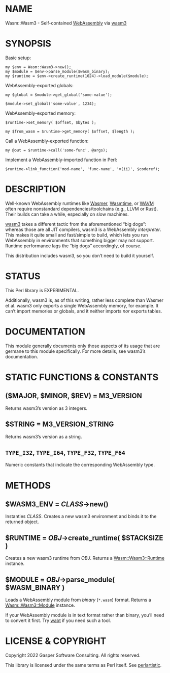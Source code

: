 # NAME

Wasm::Wasm3 - Self-contained [WebAssembly](https://webassembly.org/) via [wasm3](https://github.com/wasm3/wasm3)

# SYNOPSIS

Basic setup:

    my $env = Wasm::Wasm3->new();
    my $module = $env->parse_module($wasm_binary);
    my $runtime = $env->create_runtime(1024)->load_module($module);

WebAssembly-exported globals:

    my $global = $module->get_global('some-value');

    $module->set_global('some-value', 1234);

WebAssembly-exported memory:

    $runtime->set_memory( $offset, $bytes );

    my $from_wasm = $runtime->get_memory( $offset, $length );

Call a WebAssembly-exported function:

    my @out = $runtime->call('some-func', @args);

Implement a WebAssembly-imported function in Perl:

    $runtime->link_function('mod-name', 'func-name', 'v(ii)', $coderef);

# DESCRIPTION

Well-known WebAssembly runtimes like [Wasmer](https://wasmer.io),
[Wasmtime](https://wasmtime.dev), or [WAVM](https://github.com/wavm/wavm)
often require nonstandard dependencies/toolchains (e.g., LLVM or Rust).
Their builds can take a while, especially on slow machines.

[wasm3](https://github.com/wasm3/wasm3) takes a different tactic from
the aforementioned “big dogs”: whereas those are all JIT compilers,
wasm3 is a WebAssembly _interpreter_. This makes it quite small and
fast/simple to build, which lets you run WebAssembly in environments
that something bigger may not support. Runtime performance lags the
“big dogs” accordingly, of course.

This distribution includes wasm3, so you don’t need to build it yourself.

# STATUS

This Perl library is EXPERIMENTAL.

Additionally, wasm3 is, as of this writing, rather less complete than
Wasmer et al. wasm3 only exports a single WebAssembly memory, for
example. It can’t import memories or globals, and it neither imports
_nor_ exports tables.

# DOCUMENTATION

This module generally documents only those aspects of its usage that
are germane to this module specifically. For more details, see
wasm3’s documentation.

# STATIC FUNCTIONS & CONSTANTS

## ($MAJOR, $MINOR, $REV) = M3\_VERSION

Returns wasm3’s version as 3 integers.

## $STRING = M3\_VERSION\_STRING

Returns wasm3’s version as a string.

## `TYPE_I32`, `TYPE_I64`, `TYPE_F32`, `TYPE_F64`

Numeric constants that indicate the corresponding WebAssembly type.

# METHODS

## $WASM3\_ENV = _CLASS_->new()

Instanties _CLASS_.
Creates a new wasm3 environment and binds it to the returned object.

## $RUNTIME = _OBJ_->create\_runtime( $STACKSIZE )

Creates a new wasm3 runtime from _OBJ_.
Returns a [Wasm::Wasm3::Runtime](https://metacpan.org/pod/Wasm%3A%3AWasm3%3A%3ARuntime) instance.

## $MODULE = _OBJ_->parse\_module( $WASM\_BINARY )

Loads a WebAssembly module from _binary_ (`*.wasm`) format.
Returns a [Wasm::Wasm3::Module](https://metacpan.org/pod/Wasm%3A%3AWasm3%3A%3AModule) instance.

If your WebAssembly module is in text format rather than binary,
you’ll need to convert it first. Try
[wabt](https://github.com/webassembly/wabt) if you need such a tool.

# LICENSE & COPYRIGHT

Copyright 2022 Gasper Software Consulting. All rights reserved.

This library is licensed under the same terms as Perl itself.
See [perlartistic](https://metacpan.org/pod/perlartistic).
